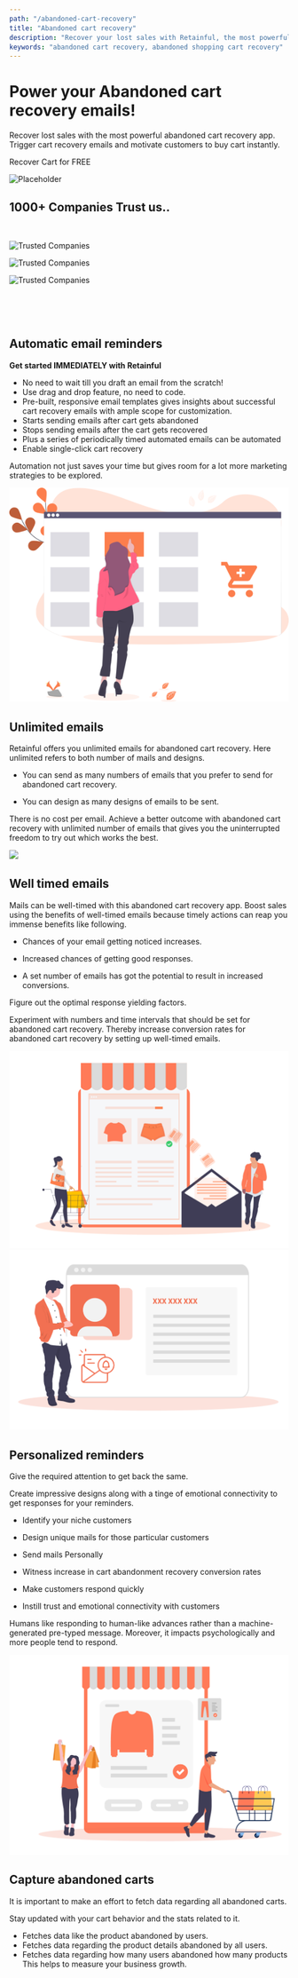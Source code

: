 ```yaml
---
path: "/abandoned-cart-recovery"
title: "Abandoned cart recovery"
description: "Recover your lost sales with Retainful, the most powerful abandoned cart recovery app. Grow your revenue, create abandoned cart recovery emails, automate cart recovery email campaigns and do more now!"
keywords: "abandoned cart recovery, abandoned shopping cart recovery"
---
```


<div class="p-4" >

<container>

<headercontent>

<div  slot="left">

# Power your Abandoned cart recovery emails!

Recover lost sales with the most powerful abandoned cart recovery app. Trigger cart recovery emails and motivate customers to buy cart instantly. 
 
<cta url="https://app.retainful.com" target="_blank" rel="noopener">Recover Cart for FREE</cta>

</div>

<div slot="right">

![Placeholder](../../src/images/final-banner-laptop.png)

</div>


</headercontent>

</container>

</div>

<container>

<div class="text-center p-5">

## 1000+ Companies Trust us..

</div>

<row class="justify-content-center">

<br>

<column size="2">

![Trusted Companies](../../src/images/trusted-logo-1.png)

</column>

<column size="2">

![Trusted Companies](../../src/images/trusted-logo-2.png)

</column>

<column size="2">

![Trusted Companies](../../src/images/trusted-logo-3.png)

</column>

</row>

</container>

<br>
<br>
<br>


<container>

<div class="p-5">

<featurecontent featurebodysizeleft="6" featurebodysizerigth="6">

<div slot="right">

## Automatic email reminders

**Get started IMMEDIATELY with Retainful**

- No need to wait till you draft an email from the scratch! 
- Use drag and drop feature, no need to code. 
- Pre-built, responsive email templates gives insights about successful cart recovery emails with ample scope for customization.
- Starts sending emails after cart gets abandoned
- Stops sending emails after the cart gets recovered
- Plus a series of periodically timed automated emails can be automated
- Enable single-click cart recovery

Automation not just saves your time but gives room for a lot more marketing strategies to be explored.


</div>


<div slot="left">

<img src="../../content/images/landingpage/Abandoned-Cart-Recovery.png"/>


</div>

</featurecontent>

</div>

<div class="p-5">

<featurecontent featurebodysizeleft="6" featurebodysizerigth="6">

<div slot="left">

## Unlimited emails

Retainful offers you unlimited emails for abandoned cart recovery.
Here unlimited refers to both number of mails and designs.

-   You can send as many numbers of emails that you prefer to send for abandoned cart recovery.
    
-   You can design as many designs of emails to be sent.

 There is no cost per email.
Achieve a better outcome with abandoned cart recovery with unlimited number of emails that gives you the uninterrupted freedom to try out which works the best.


</div>

<div slot="right">


<img src="../../src/images/Ready-to-Use-Email-Templates.png"/>


</div>

</featurecontent>

</div>

<div class="p-5">

<featurecontent featurebodysizeleft="6" featurebodysizerigth="6">

<div slot="right">


## Well timed emails

Mails can be well-timed with this abandoned cart recovery app.
Boost sales using the benefits of well-timed emails because timely actions can reap you immense benefits like following.

-   Chances of your email getting noticed increases.
    
-   Increased chances of getting good responses.
    
-   A set number of emails has got the potential to result in increased conversions.

Figure out the optimal response yielding factors.

Experiment with numbers and time intervals that should be set for abandoned cart recovery. Thereby increase conversion rates for abandoned cart recovery by setting up well-timed emails.


</div>


<div slot="left">

<img src="../../content/images/landingpage/Well-timed-emails.png"/>

</div>


</featurecontent>

</div>

<div class="p-5">

<featurecontent featurebodysizeleft="6" featurebodysizerigth="6">

<div slot="right">

<img src="../../content/images/landingpage/Personalized-reminders.png"/>

</div>




<div slot="left">

## Personalized reminders

Give the required attention to get back the same.

Create impressive designs along with a tinge of emotional connectivity to get responses for your reminders.

-   Identify your niche customers
    
-   Design unique mails for those particular customers
    
-   Send mails Personally

-   Witness increase in cart abandonment recovery conversion rates
    
-   Make customers respond quickly
    
-   Instill trust and emotional connectivity with customers

Humans like responding to human-like advances rather than a machine-generated pre-typed message. Moreover, it impacts psychologically and more people tend to respond.

</div>


</featurecontent>

</div>

<div class="p-5">

<featurecontent featurebodysizeleft="6" featurebodysizerigth="6">

<div slot="left">

<img src="../../content/images/landingpage/Capture-abandoned-carts.png"/>

</div>




<div slot="right">

## Capture abandoned carts
It is important to make an effort to fetch data regarding all abandoned carts. 



Stay updated with your cart behavior and the stats related to it.

- Fetches data like the product abandoned by users. 
- Fetches data regarding the product details abandoned by all users.
- Fetches data regarding how many users abandoned how many products
This helps to measure your business growth.


</div>


</featurecontent>

</div>

</container>


<reviews></reviews>

<getstarted></getstarted>
